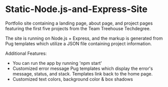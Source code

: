 # Static-Node.js-and-Express-Site

Portfolio site containing a landing page, about page, and project pages featuring the first five projects from the Team Treehouse Techdegree. 

The site is running on Node.js + Express, and the markup is generated from Pug templates which utilize a JSON file containing project information.

Additional Features:
* You can run the app by running 'npm start'
* Customized error message Pug templates which display the error's message, status, and stack. Templates link back to the home page.
* Customized text colors, background color & box shadows

